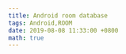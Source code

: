 ```yaml
---
title: Android room database 
tags: Android,ROOM
date: 2019-08-08 11:33:00 +0800
math: true
---
```

